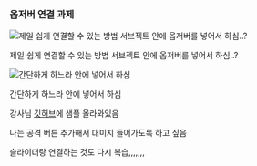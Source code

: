 ### 옵저버 연결 과제

![제일 쉽게 연결할 수 있는 방법
서브젝트 안에 옵저버를 넣어서 하심..?](https://prod-files-secure.s3.us-west-2.amazonaws.com/9c10381a-5db9-4ede-aaf7-2250d29832b5/ba8dd03c-06c1-4004-b95f-c1326549fb06/Untitled.png)

제일 쉽게 연결할 수 있는 방법
서브젝트 안에 옵저버를 넣어서 하심..?

![간단하게 하느라 안에 넣어서 하심](https://prod-files-secure.s3.us-west-2.amazonaws.com/9c10381a-5db9-4ede-aaf7-2250d29832b5/7fd44e80-0adb-43df-8119-a58c0020a463/Untitled.png)

간단하게 하느라 안에 넣어서 하심

강사님 [깃허브](https://github.com/LetsJhUnity/DesignPatternExample02)에 샘플 올라와있음

나는 공격 버튼 추가해서 대미지 들어가도록 하고 싶음

슬라이더랑 연결하는 것도 다시 복습,,,,,,,
